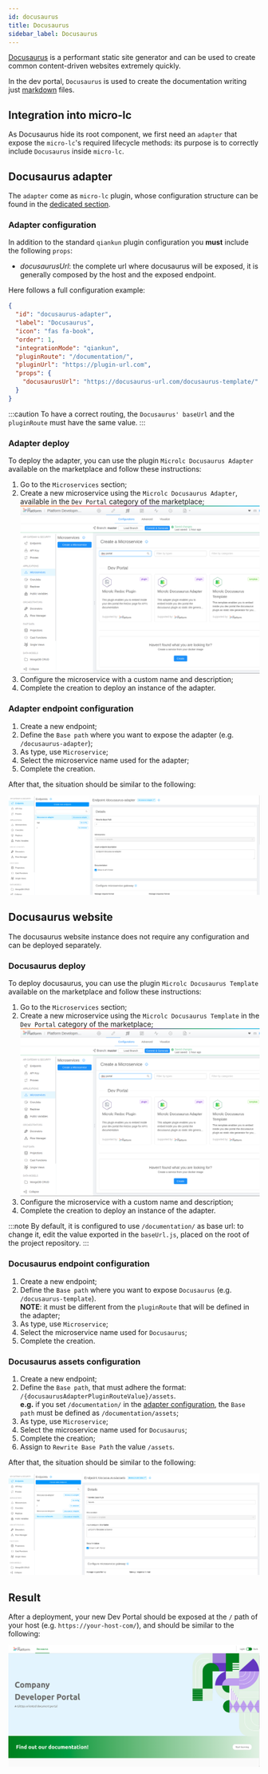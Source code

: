 ```yaml
---
id: docusaurus
title: Docusaurus
sidebar_label: Docusaurus
---
```


[Docusaurus](https://docusaurus.io/) is a performant static site generator and can be used to create common
content-driven websites extremely quickly.

In the dev portal, `Docusaurus` is used to create the documentation writing just [markdown](https://guides.github.com/features/mastering-markdown/) files.

## Integration into micro-lc

As Docusaurus hide its root component, we first need an `adapter` that expose the `micro-lc`'s required lifecycle methods:
its purpose is to correctly include `Docusaurus` inside `micro-lc`.

## Docusaurus adapter

The `adapter` come as `micro-lc` plugin, whose configuration structure can be found in the
[dedicated section](../business_suite/microlc/core_configuration.md#plugins).

### Adapter configuration

In addition to the standard `qiankun` plugin configuration you **must** include the following `props`:

- _docusaurusUrl_: the complete url where docusaurus will be exposed, it is generally composed by the host and the exposed endpoint.

Here follows a full configuration example:

```json {10}
{
  "id": "docusaurus-adapter",
  "label": "Docusaurus",
  "icon": "fas fa-book",
  "order": 1,
  "integrationMode": "qiankun",
  "pluginRoute": "/documentation/",
  "pluginUrl": "https://plugin-url.com",
  "props": {
    "docusaurusUrl": "https://docusaurus-url.com/docusaurus-template/"
  }
}
```

:::caution
To have a correct routing, the `Docusaurus' baseUrl` and the `pluginRoute` must have the same value.
:::

### Adapter deploy

To deploy the adapter, you can use the plugin `Microlc Docusaurus Adapter` available on the marketplace and follow these instructions:

1. Go to the `Microservices` section;
2. Create a new microservice using the `Microlc Docusaurus Adapter`, available in the `Dev Portal` category of the marketplace;
   ![Docusaurus Adapter](img/docusaurus_adapter_marketplace.png)
3. Configure the microservice with a custom name and description;
4. Complete the creation to deploy an instance of the adapter.

### Adapter endpoint configuration

1. Create a new endpoint;
2. Define the `Base path` where you want to expose the adapter (e.g. `/docusaurus-adapter`);
3. As type, use `Microservice`;
4. Select the microservice name used for the adapter;
5. Complete the creation.

After that, the situation should be similar to the following:

![Adapter configured](./img/docusaurus_adapter_config.png)

## Docusaurus website

The docusaurus website instance does not require any configuration and can be deployed separately.

### Docusaurus deploy

To deploy docusaurus, you can use the plugin `Microlc Docusaurus Template` available on the marketplace and follow these instructions:

1. Go to the `Microservices` section;
2. Create a new microservice using the `Microlc Docusaurus Template` in the `Dev Portal` category of the marketplace;
   ![Docusaurus Template](img/docusaurus_adapter_marketplace.png)
3. Configure the microservice with a custom name and description;
4. Complete the creation to deploy an instance of the adapter.

:::note
By default, it is configured to use `/documentation/` as base url:
to change it, edit the value exported in the `baseUrl.js`, placed on the root of the project repository.
:::

### Docusaurus endpoint configuration

1. Create a new endpoint;
2. Define the `Base path` where you want to expose `Docusaurus` (e.g. `/docusaurus-template`).  
   **NOTE**: it must be different from the `pluginRoute` that will be defined in the adapter;
3. As type, use `Microservice`;
4. Select the microservice name used for `Docusaurus`;
5. Complete the creation.

### Docusaurus assets configuration

1. Create a new endpoint;
2. Define the `Base path`, that must adhere the format: `/{docusaurusAdapterPluginRouteValue}/assets`.  
   **e.g.** if you set `/documentation/` in the [adapter configuration](docusaurus.md#docusaurus-adapter), 
   the `Base path` must be defined as `/documentation/assets`;
3. As type, use `Microservice`;
4. Select the microservice name used for `Docusaurus`;
5. Complete the creation;
6. Assign to `Rewrite Base Path` the value `/assets`.

After that, the situation should be similar to the following:

![Adapter configured](./img/docusaurus_final_config.png)

## Result

After a deployment, your new Dev Portal should be exposed at the `/` path of your host (e.g. `https://your-host-com/`), 
and should be similar to the following:

![Docusaurus Example](./img/docusaurus_example.png)

